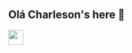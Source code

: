 ## Olá Charleson's here 👋

<img src="https://cdn.jsdelivr.net/gh/devicons/devicon@latest/icons/python/python-original.svg" heigth="30" width="30" />
       
<!--
**Charlesonprof/Charlesonprof** is a ✨ _special_ ✨ repository because its `README.md` (this file) appears on your GitHub profile.

Here are some ideas to get you started:

- 🔭 I’m currently working on ...
- 🌱 I’m currently learning ...
- 👯 I’m looking to collaborate on ...
- 🤔 I’m looking for help with ...
- 💬 Ask me about ...
- 📫 How to reach me: ...
- 😄 Pronouns: ...
- ⚡ Fun fact: ...
-->

